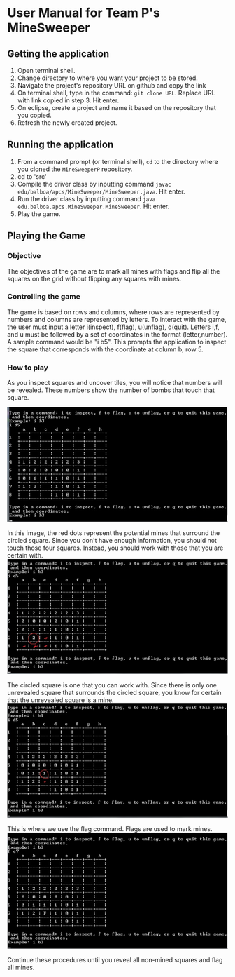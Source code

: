 User Manual for Team P's MineSweeper
===

## Getting the application
1. Open terminal shell.
2. Change directory to where you want your project to be stored.
3. Navigate the project's repository URL on github and copy the link
4. On terminal shell, type in the command: `git clone URL`. Replace URL with link copied in step 3. Hit enter.
5. On eclipse, create a project and name it based on the repository that you copied.
6. Refresh the newly created project.

## Running the application
1.  From a command prompt (or terminal shell), `cd` to the directory where you cloned the `MineSweeperP` repository.
2.  cd to 'src'
3.  Compile the driver class by inputting command `javac edu/balboa/apcs/MineSweeper/MineSweeper.java`. Hit enter.
4.  Run the driver class by inputting command `java edu.balboa.apcs.MineSweeper.MineSweeper`. Hit enter.
5.  Play the game.

## Playing the Game
### Objective
The objectives of the game are to mark all mines with flags and flip all the squares on the grid without flipping any squares with mines. 
### Controlling the game
The game is based on rows and columns, where rows are represented by numbers and columns are represented by letters. To interact with the game, the user must input a letter i(inspect), f(flag), u(unflag), q(quit). Letters i,f, and u must be followed by a set of coordinates in the format (letter,number). A sample command would be "i b5". This prompts the application to inspect the square that corresponds with the coordinate at column b, row 5.

### How to play

As you inspect squares and uncover tiles, you will notice that numbers will be revealed. These numbers show the number of bombs that touch that square.

![alt text](images/minesweeper1.jpg)

In this image, the red dots represent the potential mines that surround the circled square. Since you don't have enough information, you should not touch those four squares. Instead, you should work with those that you are certain with.
![alt text](images/minesweeper2.jpg)

The circled square is one that you can work with. Since there is only one unrevealed square that surrounds the circled square, you know for certain that the unrevealed square is a mine.
![alt text](images/minesweeper3.jpg)

This is where we use the flag command. Flags are used to mark mines.
![alt text](images/minesweeper4.jpg)


Continue these procedures until you reveal all non-mined squares and flag all mines.



